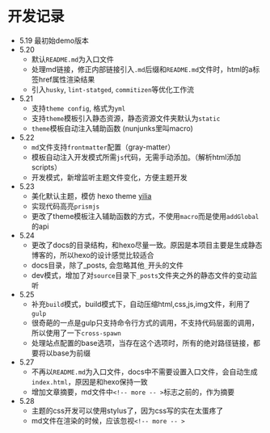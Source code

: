# 开发记录

- 5.19 最初始demo版本
- 5.20
  - 默认`README.md`为入口文件
  - 处理md链接，修正内部链接引入`.md`后缀和`README.md`文件时，html的a标签href属性渲染结果
  - 引入`husky`, `lint-statged`, `commitizen`等优化工作流
- 5.21
  - 支持`theme config`, 格式为`yml`
  - 支持`theme`模板引入静态资源，静态资源文件夹默认为`static`
  - `theme`模板自动注入辅助函数 (nunjunks里叫macro)
- 5.22
  - `md`文件支持`frontmatter`配置（gray-matter）
  - 模板自动注入开发模式所需`js`代码，无需手动添加。（解析html添加scripts）
  - 开发模式，新增监听主题文件变化，方便主题开发
- 5.23
  - 美化默认主题，模仿 hexo theme [yilia](https://github.com/litten/hexo-theme-yilia)
  - 实现代码高亮`prismjs`
  - 更改了theme模板注入辅助函数的方式，不使用`macro`而是使用`addGlobal`的api
- 5.24
  - 更改了docs的目录结构，和hexo尽量一致。原因是本项目主要是生成静态博客的，所以hexo的设计感觉比较适合
  - docs目录，除了_posts, 会忽略其他`_`开头的文件
  - dev模式，增加了对`source`目录下`_posts`文件夹之外的静态文件的变动监听
- 5.25
  - 补充`build`模式，build模式下，自动压缩html,css,js,img文件，利用了`gulp`
  - 很奇葩的一点是gulp只支持命令行方式的调用，不支持代码层面的调用，所以使用了一下`cross-spawn`
  - 处理站点配置的base选项，当存在这个选项时，所有的绝对路径链接，都要将以base为前缀
- 5.27
  - 不再以`README.md`为入口文件，docs中不需要设置入口文件，会自动生成`index.html`，原因是和hexo保持一致
  - 增加文章摘要，md文件中`<!-- more -- >`标志之前的，作为摘要
- 5.28
  - 主题的css开发可以使用stylus了，因为css写的实在太蛋疼了
  - md文件在渲染的时候，应该忽视`<!-- more -- >`
